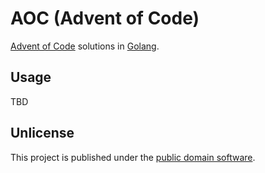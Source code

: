 # AOC (Advent of Code)

[Advent of Code](https://adventofcode.com) solutions in [Golang](https://go.dev/).

## Usage

TBD

## Unlicense

This project is published under the [public domain software](UNLICENSE).
